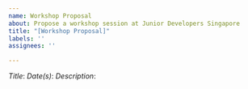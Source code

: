 ```yaml
---
name: Workshop Proposal
about: Propose a workshop session at Junior Developers Singapore
title: "[Workshop Proposal]"
labels: ''
assignees: ''

---
```


*Title*: 
*Date(s)*:
*Description*:

